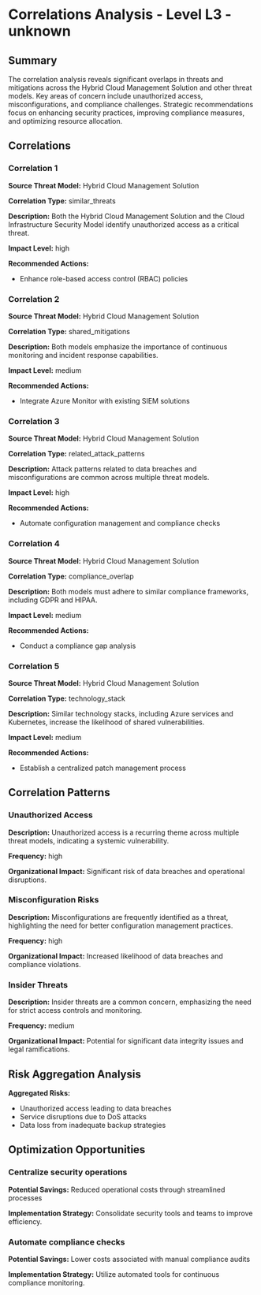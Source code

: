 # Correlations Analysis - Level L3 - unknown

## Summary

The correlation analysis reveals significant overlaps in threats and mitigations across the Hybrid Cloud Management Solution and other threat models. Key areas of concern include unauthorized access, misconfigurations, and compliance challenges. Strategic recommendations focus on enhancing security practices, improving compliance measures, and optimizing resource allocation.

## Correlations

### Correlation 1

**Source Threat Model:** Hybrid Cloud Management Solution

**Correlation Type:** similar_threats

**Description:** Both the Hybrid Cloud Management Solution and the Cloud Infrastructure Security Model identify unauthorized access as a critical threat.

**Impact Level:** high

**Recommended Actions:**
- Enhance role-based access control (RBAC) policies

### Correlation 2

**Source Threat Model:** Hybrid Cloud Management Solution

**Correlation Type:** shared_mitigations

**Description:** Both models emphasize the importance of continuous monitoring and incident response capabilities.

**Impact Level:** medium

**Recommended Actions:**
- Integrate Azure Monitor with existing SIEM solutions

### Correlation 3

**Source Threat Model:** Hybrid Cloud Management Solution

**Correlation Type:** related_attack_patterns

**Description:** Attack patterns related to data breaches and misconfigurations are common across multiple threat models.

**Impact Level:** high

**Recommended Actions:**
- Automate configuration management and compliance checks

### Correlation 4

**Source Threat Model:** Hybrid Cloud Management Solution

**Correlation Type:** compliance_overlap

**Description:** Both models must adhere to similar compliance frameworks, including GDPR and HIPAA.

**Impact Level:** medium

**Recommended Actions:**
- Conduct a compliance gap analysis

### Correlation 5

**Source Threat Model:** Hybrid Cloud Management Solution

**Correlation Type:** technology_stack

**Description:** Similar technology stacks, including Azure services and Kubernetes, increase the likelihood of shared vulnerabilities.

**Impact Level:** medium

**Recommended Actions:**
- Establish a centralized patch management process

## Correlation Patterns

### Unauthorized Access

**Description:** Unauthorized access is a recurring theme across multiple threat models, indicating a systemic vulnerability.

**Frequency:** high

**Organizational Impact:** Significant risk of data breaches and operational disruptions.

### Misconfiguration Risks

**Description:** Misconfigurations are frequently identified as a threat, highlighting the need for better configuration management practices.

**Frequency:** high

**Organizational Impact:** Increased likelihood of data breaches and compliance violations.

### Insider Threats

**Description:** Insider threats are a common concern, emphasizing the need for strict access controls and monitoring.

**Frequency:** medium

**Organizational Impact:** Potential for significant data integrity issues and legal ramifications.

## Risk Aggregation Analysis

**Aggregated Risks:**
- Unauthorized access leading to data breaches
- Service disruptions due to DoS attacks
- Data loss from inadequate backup strategies

## Optimization Opportunities

### Centralize security operations

**Potential Savings:** Reduced operational costs through streamlined processes

**Implementation Strategy:** Consolidate security tools and teams to improve efficiency.

### Automate compliance checks

**Potential Savings:** Lower costs associated with manual compliance audits

**Implementation Strategy:** Utilize automated tools for continuous compliance monitoring.

